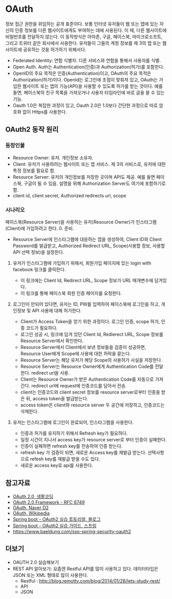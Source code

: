 # OAuth
정보 접근 권한을 위임하는 공개 표준이다. 보통 인터넷 유저들이 웹 또는 앱에 있는 자신의 인증 정보를 다른 웹사이트에게도 부여하는 데에 사용된다. 이 때, 다른 웹사이트에 비밀번호를 전달하지 않는다. 이 동작방식은 아마존, 구글, 페이스북, 마이크로소프트, 그리고 트위터 같은 회사에서 사용한다. 유저들이 그들의 계정 정보를 제 3의 앱 또는 웹사이트에 공유하는 것을 허가하기 위해서다.

- Federated Identity: 연합 식별자. 다른 서비스와 연합을 통해서 사용자를 식별.
- Open Auth. Auth는 Authentication(인증)과 Authorization(허가)를 포함한다.
- OpenID의 주요 목적은 인증(Authentication)이고, OAuth의 주요 목적은 Authorization(허가)이다. OpenId는 로그인에 초점이 맞춰져 있고, OAuth는 가입한 웹사이트 또는 앱의 기능(API)을 사용할 수 있도록 허가를 받는 것이다. 예를 들면, 페이스북의 친구 목록을 가져오거나 사용자 타임라인에 바로 글을 쓸 수 있는 기능.
- Oauth 1.0은 복잡한 과정이 있고, Oauth 2.0은 1.0보다 간단한 과정으로 따로 암호화 없이 Https를 사용한다.

## OAuth2 동작 원리

### 등장인물
- Resource Owner: 유저. 개인정보 소유자.
- Client: 유저가 사용하려는 웹사이트 또는 앱 서비스. 제 3의 서비스로, 유저에 대한 특정 정보를 필요로 함.
- Resource Server: 유저의 개인정보를 저장한 곳이며 API도 제공. 예를 들면 페이스북, 구글이 될 수 있음. 설명을 위해 Authorization Server도 여기에 포함하기로 함.
- client id, client secret, Authorized redirects url, scope

### 시나리오
페이스북(Resource Server)을 사용하는 유저(Resource Owner)가 인스타그램(Client)에 가입하려고 한다.
0. 준비.
  - Resource Server에 인스타그램에 대응하는 앱을 생성하여, Client ID와 Client Password를 발급받고, Authorized Redirect URL, Scope(사용할 정보, 사용할 API 선택 정보)을 설정한다.

1. 유저가 인스타그램에 가입하기 위해서, 회원가입 페이지에 있는 login with facebook 링크를 클릭한다.
    - 이 링크에는 Client Id, Redirect URL, Scope 정보가 URL 매개변수에 담겨있다.
    - 이 링크를 통해 페이스북 회원 인증 페이지를 요청한다.

2. 로그인이 안되어 있다면, 유저는 ID, PW를 입력하여 페이스북에 로그인을 하고, 개인정보 및 API 사용에 대해 허가한다.
    - Client가 Access Token을 얻기 위한 과정이다. 로그인 인증, scope 허가, 인증 코드가 필요하다.
    - 로그인 성공 시, 링크에 담겨 있던 Client Id, Redierect URL, Scope 정보를 Resource Server에서 확인한다.
    - Resource Server에서 Client에서 보낸 정보들을 검증이 성공하면, Resource User에게 Scope에 사용에 대한 허락을 묻는다.
    - Resource Server는 해당 유저가 해당 Scope의 사용허가 사실을 저장한다.
    - Resource Server는 Resource Owner에게 Authentication Code를 전달한다. redirect url을 사용.
    - Client는 Resource Owner가 받은 Authentication Code를 자동으로 가져간다. redirect url에 request에 인증코드를 담아서 전송.
    - client는 인증코드와 client secret 정보를 resource server로부터 인증을 받은 뒤, access token을 발급받는다.
    - access token은 client와 resource server 두 공간에 저장하고, 인증코드는 삭제한다.

4. 유저는 인스타그램에 로그인이 완료되어, 인스타그램을 사용한다.
    - 인증과 허가를 유지하기 위해서 Refresh key가 필요하다.
    - 일정 시간이 지나서 access key가 resource server로 부터 인증이 실패한다.
    - 인증이 실패하면 refresh key를 전송하여 인증 받는다.
    - refresh key 가 검증이 되면, 새로운 Access key를 재발급 받는다. 선택사항으로 refesh key를 재발급 받을 수도 있다.
    - 새로운 access key로 api를 사용한다.


## 참고자료
- [OAuth 2.0, 생활코딩](https://opentutorials.org/course/3405)
- [OAuth 2.0 Framework - RFC 6749](https://tools.ietf.org/html/rfc6749)
- [OAuth, Naver D2](https://d2.naver.com/helloworld/24942)
- [OAuth, Wikipedia](https://en.wikipedia.org/wiki/OAuth)
- [Spring boot - OAuth2 실습 튜토리얼, 블로그](https://redstapler.co/facebook-login-oauth2-spring-boot/)
- [Spring boot - OAuth2 실습 가이드, 스프링](https://spring.io/guides/tutorials/spring-boot-oauth2/#_social_login_simple)
- https://www.baeldung.com/sso-spring-security-oauth2

## 더보기
- OAUTH 2.0 실습해보기
- REST API 알아보기: 요즘엔 Restful API를 많이 사용하고 있다. 데이터타입은 JSON 또는 XML 형태로 많이 사용한다.
    - Restful : http://blog.remotty.com/blog/2014/01/28/lets-study-rest/
    - API
    - JSON
